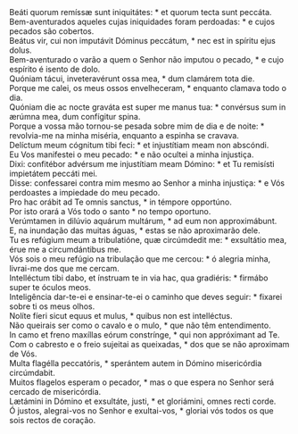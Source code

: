 <div class="dropcap text-justify">Beáti quorum remíssæ sunt iniquitátes: * et quorum tecta sunt peccáta.</div>
<div class="dropcap text-justify">Bem-aventurados aqueles cujas iniquidades foram perdoadas: * e cujos pecados são cobertos.</div>
<div class="text-justify">Beátus vir, cui non imputávit Dóminus peccátum, * nec est in spíritu ejus dolus.</div>
<div class="text-justify">Bem-aventurado o varão a quem o Senhor não imputou o pecado, * e cujo espírito é isento de dolo.</div>
<div class="text-justify">Quóniam tácui, inveteravérunt ossa mea, * dum clamárem tota die.</div>
<div class="text-justify">Porque me calei, os meus ossos envelheceram, * enquanto clamava todo o dia.</div>
<div class="text-justify">Quóniam die ac nocte graváta est super me manus tua: * convérsus sum in ærúmna mea, dum confígitur spina.</div>
<div class="text-justify">Porque a vossa mão tornou-se pesada sobre mim de dia e de noite: * revolvia-me na minha miséria, enquanto a espinha se cravava.</div>
<div class="text-justify">Delíctum meum cógnitum tibi feci: * et injustítiam meam non abscóndi.</div>
<div class="text-justify">Eu Vos manifestei o meu pecado: * e não ocultei a minha injustiça.</div>
<div class="text-justify">Dixi: confitébor advérsum me injustítiam meam Dómino: * et Tu remisísti impietátem peccáti mei.</div>
<div class="text-justify">Disse: confessarei contra mim mesmo ao Senhor a minha injustiça: * e Vós perdoastes a impiedade do meu pecado.</div>
<div class="text-justify">Pro hac orábit ad Te omnis sanctus, * in témpore opportúno.</div>
<div class="text-justify">Por isto orará a Vós todo o santo * no tempo oportuno.</div>
<div class="text-justify">Verúmtamen in dilúvio aquárum multárum, * ad eum non approximábunt.</div>
<div class="text-justify">E, na inundação das muitas águas, * estas se não aproximarão dele.</div>
<div class="text-justify">Tu es refúgium meum a tribulatióne, quæ circúmdedit me: * exsultátio mea, érue me a circumdántibus me.</div>
<div class="text-justify">Vós sois o meu refúgio na tribulação que me cercou: * ó alegria minha, livrai-me dos que me cercam.</div>
<div class="text-justify">Intelléctum tibi dabo, et ínstruam te in via hac, qua gradiéris: * firmábo super te óculos meos.</div>
<div class="text-justify">Inteligência dar-te-ei e ensinar-te-ei o caminho que deves seguir: * fixarei sobre ti os meus olhos.</div>
<div class="text-justify">Nolíte fíeri sicut equus et mulus, * quibus non est intelléctus.</div>
<div class="text-justify">Não queirais ser como o cavalo e o mulo, * que não têm entendimento.</div>
<div class="text-justify">In camo et freno maxíllas eórum constrínge, * qui non appróximant ad Te.</div>
<div class="text-justify">Com o cabresto e o freio sujeitai as queixadas, * dos que se não aproximam de Vós.</div>
<div class="text-justify">Multa flagélla peccatóris, * sperántem autem in Dómino misericórdia circúmdabit.</div>
<div class="text-justify">Muitos flagelos esperam o pecador, * mas o que espera no Senhor será cercado de misericórdia.</div>
<div class="text-justify">Lætámini in Dómino et exsultáte, justi, * et gloriámini, omnes recti corde.</div>
<div class="text-justify">Ó justos, alegrai-vos no Senhor e exultai-vos, * gloriai vós todos os que sois rectos de coração.</div>
